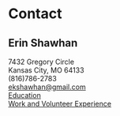 # **Contact**
## **Erin Shawhan**
7432 Gregory Circle  
Kansas City, MO 64133  
(816)786-2783  
ekshawhan@gmail.com  
[Education](https://github.com/erinshawhan/midterm-IT1000/blob/main/education.md)  
[Work and Volunteer Experience](https://github.com/erinshawhan/midterm-IT1000/blob/main/work-volunteer.md)
